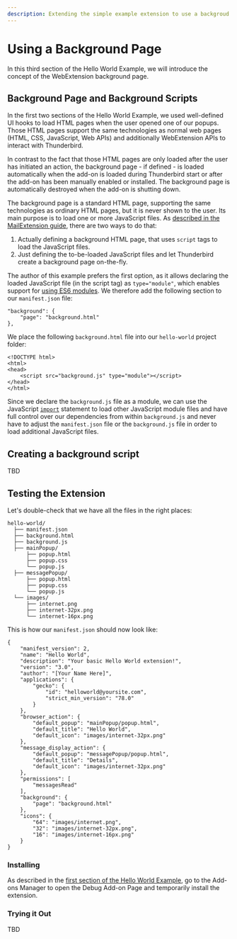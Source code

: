 ```yaml
---
description: Extending the simple example extension to use a backgroud page.
---
```


# Using a Background Page

In this third section of the Hello World Example, we will introduce the concept of the WebExtension background page.

## Background Page and Background Scripts

In the first two sections of the Hello World Example, we used well-defined UI hooks to load HTML pages when the user opened one of our popups. Those HTML pages support the same technologies as normal web pages (HTML, CSS, JavaScript, Web APIs) and additionally WebExtension APIs to interact with Thunderbird. 

In contrast to the fact that those HTML pages are only loaded after the user has initiated an action, the background page - if defined - is loaded automatically when the add-on is loaded during Thunderbird start or after the add-on has been manually enabled or installed. The background page is automatically destroyed when the add-on is shutting down.

The background page is a standard HTML page, supporting the same technologies as ordinary HTML pages, but it is never shown to the user. Its main purpose is to load one or more JavaScript files. As [described in the MailExtension guide](../#background-page), there are two ways to do that:

1. Actually defining a background HTML page, that uses `script` tags to load the JavaScript files.
2. Just defining the to-be-loaded JavaScript files and let Thunderbird create a background page on-the-fly.

The author of this example prefers the first option, as it allows declaring the loaded JavaScript file (in the script tag) as `type="module"`, which enables support for [using ES6 modules](https://developer.mozilla.org/en-US/docs/Web/JavaScript/Guide/Modules). We therefore add the following section to our `manifest.json` file:

```
"background": {
    "page": "background.html"
},
```

We place the following `background.html` file into our `hello-world` project folder:

```
<!DOCTYPE html>
<html>
<head>
    <script src="background.js" type="module"></script>
</head>
</html>
```

Since we declare the `background.js` file as a module, we can use the JavaScript [`import`](https://developer.mozilla.org/en-US/docs/Web/JavaScript/Guide/Modules#importing_features_into_your_script) statement to load other JavaScript module files and have full control over our dependencies from within `background.js` and never have to adjust the `manifest.json` file or the `background.js` file in order to load additional JavaScript files.

## Creating a background script

TBD

## Testing the Extension

Let's double-check that we have all the files in the right places:

```
hello-world/
  ├── manifest.json
  ├── background.html
  ├── background.js
  ├── mainPopup/
      ├── popup.html
      ├── popup.css
      └── popup.js
  ├── messagePopup/
      ├── popup.html
      ├── popup.css
      └── popup.js
  └── images/
      ├── internet.png
      ├── internet-32px.png
      └── internet-16px.png
```

This is how our `manifest.json` should now look like:

```
{
    "manifest_version": 2,
    "name": "Hello World",
    "description": "Your basic Hello World extension!",
    "version": "3.0",
    "author": "[Your Name Here]",
    "applications": {
        "gecko": {
            "id": "helloworld@yoursite.com",
            "strict_min_version": "78.0"
        }
    },
    "browser_action": {
        "default_popup": "mainPopup/popup.html",
        "default_title": "Hello World",
        "default_icon": "images/internet-32px.png"
    },
    "message_display_action": {
        "default_popup": "messagePopup/popup.html",
        "default_title": "Details",
        "default_icon": "images/internet-32px.png"
    },
    "permissions": [
        "messagesRead"
    ],
    "background": {
        "page": "background.html"
    },
    "icons": {
        "64": "images/internet.png",
        "32": "images/internet-32px.png",
        "16": "images/internet-16px.png"
    }
}
```

### Installing

As described in the [first section of the Hello World Example](./#installing), go to the Add-ons Manager to open the Debug Add-on Page and temporarily install the extension.

### Trying it Out

TBD
